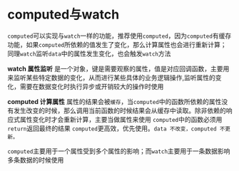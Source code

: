 # computed与watch

`computed`可以实现与`watch`一样的功能，推荐使用`computed`，因为`computed`有缓存功能，如果`computed`所依赖的值发生了变化，那么计算属性也会进行重新计算；同理`watch`监听`data`中的属性发生变化，也会触发`watch`方法

**watch 属性监听** 是一个对象，键是需要观察的属性，值是对应回调函数，主要用来监听某些特定数据的变化，从而进行某些具体的业务逻辑操作,监听属性的变化，需要在数据变化时执行异步或开销较大的操作时使用

**computed 计算属性** 属性的结果会被`缓存`，当`computed`中的函数所依赖的属性没有发生改变的时候，那么调用当前函数的时候结果会从缓存中读取。除非依赖的响应式属性变化时才会重新计算，主要当做属性来使用 `computed`中的函数必须用`return`返回最终的结果 `computed`更高效，优先使用。`data 不改变，computed 不更新。`

`computed`主要用于一个属性受到多个属性的影响；而`watch`主要用于一条数据影响多条数据的时候使用